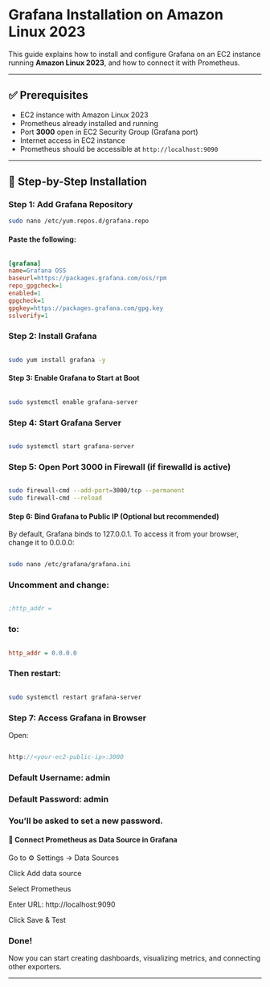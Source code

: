 # Grafana Installation on Amazon Linux 2023

This guide explains how to install and configure Grafana on an EC2 instance running **Amazon Linux 2023**, and how to connect it with Prometheus.

---

## ✅ Prerequisites

- EC2 instance with Amazon Linux 2023
- Prometheus already installed and running
- Port **3000** open in EC2 Security Group (Grafana port)
- Internet access in EC2 instance
- Prometheus should be accessible at `http://localhost:9090`

---

## 🔧 Step-by-Step Installation

###  Step 1: Add Grafana Repository

```bash
sudo nano /etc/yum.repos.d/grafana.repo

```
#### Paste the following:

```ini

[grafana]
name=Grafana OSS
baseurl=https://packages.grafana.com/oss/rpm
repo_gpgcheck=1
enabled=1
gpgcheck=1
gpgkey=https://packages.grafana.com/gpg.key
sslverify=1

````
### Step 2: Install Grafana

```bash

sudo yum install grafana -y

```
#### Step 3: Enable Grafana to Start at Boot

```bash

sudo systemctl enable grafana-server

```

### Step 4: Start Grafana Server

```bash

sudo systemctl start grafana-server

```

### Step 5: Open Port 3000 in Firewall (if firewalld is active)

```bash

sudo firewall-cmd --add-port=3000/tcp --permanent
sudo firewall-cmd --reload

```

#### Step 6: Bind Grafana to Public IP (Optional but recommended)

By default, Grafana binds to 127.0.0.1. To access it from your browser, change it to 0.0.0.0:

```bash

sudo nano /etc/grafana/grafana.ini

```
### Uncomment and change:

```ini

;http_addr =

``` 
### to:

```ini

http_addr = 0.0.0.0

```
### Then restart:

```bash

sudo systemctl restart grafana-server

```
### Step 7: Access Grafana in Browser
Open:

```cpp

http://<your-ec2-public-ip>:3000

```
### Default Username: admin

### Default Password: admin

### You’ll be asked to set a new password.

#### 🔗 Connect Prometheus as Data Source in Grafana
Go to ⚙️ Settings → Data Sources

Click Add data source

Select Prometheus

Enter URL: http://localhost:9090

Click Save & Test

### Done!
Now you can start creating dashboards, visualizing metrics, and connecting other exporters.

---
